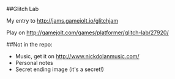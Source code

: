 ##Glitch Lab


My entry to http://jams.gamejolt.io/glitchjam

Play on http://gamejolt.com/games/platformer/glitch-lab/27920/

##Not in the repo:

 * Music, get it on http://www.nickdolanmusic.com/
 * Personal notes
 * Secret ending image (it's a secret!)
